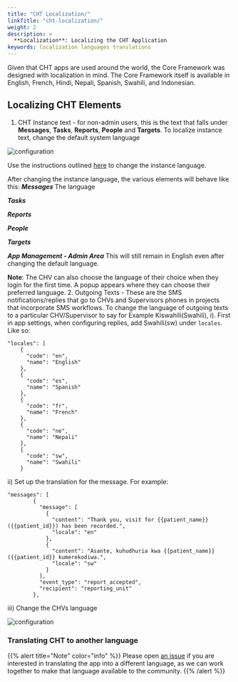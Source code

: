 ```yaml
---
title: "CHT Localization/"
linkTitle: "cht-localization/"
weight: 2
description: >
  **Localization**: Localizing the CHT Application
keywords: localization languages translations
---
```


Given that CHT apps are used around the world, the Core Framework was designed with localization in mind. The Core Framework itself is available in English, French, Hindi, Nepali, Spanish, Swahili, and Indonesian.


## Localizing CHT Elements
1. CHT Instance text - for non-admin users, this is the text that falls under **Messages**, **Tasks**, **Reports**, **People** and **Targets**.
To localize instance text, change the default system language

![configuration](change-system-language.png)

Use the instructions outlined [here](https://docs.communityhealthtoolkit.org/apps/reference/translations/#translations) to  change the instance language.


After changing the instance language, the various elements will behave like this:
_**Messages**_
The language 

_**Tasks**_

_**Reports**_

_**People**_

_**Targets**_

_**App Management - Admin Area**_
This will still remain in English even after changing the default language.



**Note**: The CHV can also choose the language of their choice when they login for the first time. A popup appears where they can choose their preferred language. 
2. Outgoing Texts - These are the SMS notifications/replies that go to CHVs and Supervisors phones in projects that incorporate SMS workflows.
To change the language of outgoing texts to a particular CHV/Supervisor to say for Example Kiswahili(Swahili), 
i). First in app settings, when configuring replies, add Swahili(sw) under `locales`. Like so:
```
"locales": [
    {
      "code": "en",
      "name": "English"
    },
    {
      "code": "es",
      "name": "Spanish"
    },
    {
      "code": "fr",
      "name": "French"
    },
    {
      "code": "ne",
      "name": "Nepali"
    },
    {
      "code": "sw",
      "name": "Swahili"
    }
``` 

ii) Set up the translation for the message. For example:
```
"messages": [
        {
          "message": [
            {
              "content": "Thank you, visit for {{patient_name}} ({{patient_id}}) has been recorded.",
              "locale": "en"
            },
            {
              "content": "Asante, kuhudhuria kwa {{patient_name}} ({{patient_id}} kumerekodiwa.",
              "locale": "sw"
            }
          ],
          "event_type": "report_accepted",
          "recipient": "reporting_unit"
        },
``` 
iii) Change the CHVs language

![configuration](change-user-language.png)

### Translating CHT to another language

{{% alert title="Note" color="info" %}}
Please open [an issue](https://github.com/medic/cht-core/issues/new) if you are interested in translating the app into a different language, as we can work together to make that language available to the community.
{{% /alert %}}
